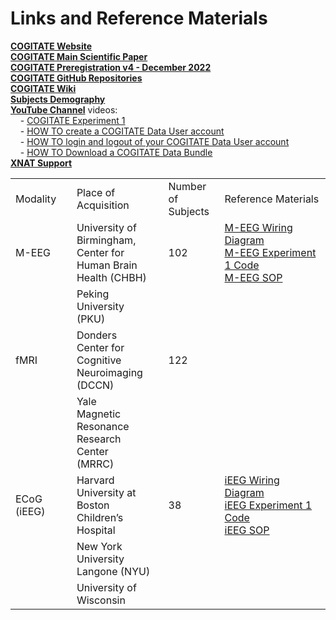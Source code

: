 # Links and Reference Materials

[**COGITATE Website**](https://www.arc-cogitate.com/)  
[**COGITATE Main Scientific Paper**](https://doi.org/10.1371/journal.pone.0268577)  
[**COGITATE Preregistration v4 - December 2022**](https://osf.io/gm3vd)  
[**COGITATE GitHub Repositories**](https://github.com/Cogitate-consortium)  
[**COGITATE Wiki**](https://cogitate-consortium.github.io/cogitate-data/)  
[**Subjects Demography**](https://github.com/Cogitate-consortium/cogitate-data/raw/main/assets/documentation_v1.1/linked_files_v1.1/subjects_demography-EXP1-released-data_2024-04-026_v1.1.xlsx)  
[**YouTube Channel**](https://www.youtube.com/@ARC-COGITATE) videos:  
&nbsp;&nbsp;&nbsp;&nbsp;- [COGITATE Experiment 1](https://www.youtube.com/watch?v=V93Agvo4G2Y)  
&nbsp;&nbsp;&nbsp;&nbsp;- [HOW TO create a COGITATE Data User account](https://www.youtube.com/watch?v=FFqN5Pech0w)  
&nbsp;&nbsp;&nbsp;&nbsp;- [HOW TO login and logout of your COGITATE Data User account](https://www.youtube.com/watch?v=6BR3uYqiDiU)  
&nbsp;&nbsp;&nbsp;&nbsp;- [HOW TO Download a COGITATE Data Bundle](https://youtu.be/KraiX4ttE2o)  
[**XNAT Support**](https://wiki.xnat.org/documentation/)  

|   |   |   |   |
|---|---|---|---|
|Modality|Place of Acquisition|Number of <br>Subjects|Reference Materials|
|M-EEG|University of <br>Birmingham, <br>Center for <br>Human Brain <br>Health (CHBH)|102|[M-EEG Wiring Diagram](https://github.com/Cogitate-consortium/cogitate-data/blob/main/assets/documentation_v1.0/linked_files_v1.0/cogitate_wiring_diagrams_MEEG.pdf)<br>[M-EEG Experiment 1 Code](https://github.com/Cogitate-consortium/cogitate-experiment-code/tree/MEEG-Exp1)<br>[M-EEG SOP](https://github.com/Cogitate-consortium/cogitate-data/blob/main/assets/documentation_v1.0/linked_files_v1.0/MEG%20SOP_v1.0.pdf)|
| |Peking University <br>(PKU)|
|fMRI|Donders <br>Center for <br>Cognitive <br>Neuroimaging <br>(DCCN)|122||
| |Yale <br>Magnetic <br>Resonance <br> Research <br>Center <br>(MRRC)|
|ECoG (iEEG)|Harvard <br>University at <br>Boston <br>Children’s <br>Hospital|38|[iEEG Wiring Diagram](https://github.com/Cogitate-consortium/cogitate-data/raw/main/assets/documentation_v1.1/linked_files_v1.1/cogitate-wiring-diagrams_ECOG_2024-04-26_v1.1.pdf)<br>[iEEG Experiment 1 Code](https://github.com/Cogitate-consortium/cogitate-experiment-code/tree/ECOG-Exp1-Latest)<br>[iEEG SOP](https://github.com/Cogitate-consortium/cogitate-data/raw/main/assets/documentation_v1.1/linked_files_v1.1/SOP%20iEEG%20General_v2.pdf)|
| |New York <br>University <br>Langone (NYU)|
| |University of <br>Wisconsin|

